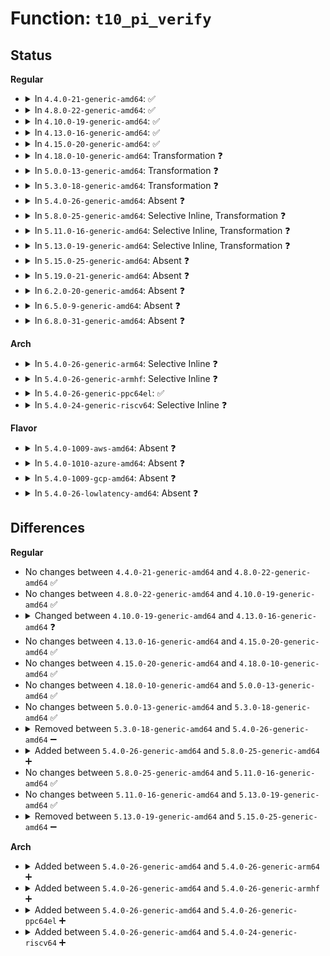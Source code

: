 # Function: <code>t10_pi_verify</code>

## Status
<b>Regular</b>
<ul>
<li>
<details>
<summary>In <code>4.4.0-21-generic-amd64</code>: ✅</summary>

```c
int t10_pi_verify(struct blk_integrity_iter * iter, csum_fn * fn, unsigned int type)
```

```json
{
  "name": "t10_pi_verify",
  "collision_type": "Unique Static",
  "inline_type": "No",
  "funcs": [
    {
      "addr": 18446744071582943280,
      "name": "t10_pi_verify",
      "external": false,
      "loc": "block/t10-pi.c:73",
      "file": "block/t10-pi.c",
      "inline": "seen, unknown",
      "caller_inline": [],
      "caller_func": [
        "block/t10-pi.c:t10_pi_type1_verify_crc",
        "block/t10-pi.c:t10_pi_type1_verify_ip",
        "block/t10-pi.c:t10_pi_type3_verify_crc",
        "block/t10-pi.c:t10_pi_type3_verify_ip"
      ]
    }
  ],
  "symbols": [
    {
      "addr": 18446744071582943280,
      "name": "t10_pi_verify",
      "section": ".text",
      "bind": "STB_LOCAL",
      "size": 241
    }
  ]
}
```
</details>
</li>
<li>
<details>
<summary>In <code>4.8.0-22-generic-amd64</code>: ✅</summary>

```c
int t10_pi_verify(struct blk_integrity_iter * iter, csum_fn * fn, unsigned int type)
```

```json
{
  "name": "t10_pi_verify",
  "collision_type": "Unique Static",
  "inline_type": "No",
  "funcs": [
    {
      "addr": 18446744071583230896,
      "name": "t10_pi_verify",
      "external": false,
      "loc": "block/t10-pi.c:73",
      "file": "block/t10-pi.c",
      "inline": "seen, unknown",
      "caller_inline": [],
      "caller_func": [
        "block/t10-pi.c:t10_pi_type3_verify_ip",
        "block/t10-pi.c:t10_pi_type3_verify_crc",
        "block/t10-pi.c:t10_pi_type1_verify_ip",
        "block/t10-pi.c:t10_pi_type1_verify_crc"
      ]
    }
  ],
  "symbols": [
    {
      "addr": 18446744071583230896,
      "name": "t10_pi_verify",
      "section": ".text",
      "bind": "STB_LOCAL",
      "size": 241
    }
  ]
}
```
</details>
</li>
<li>
<details>
<summary>In <code>4.10.0-19-generic-amd64</code>: ✅</summary>

```c
int t10_pi_verify(struct blk_integrity_iter * iter, csum_fn * fn, unsigned int type)
```

```json
{
  "name": "t10_pi_verify",
  "collision_type": "Unique Static",
  "inline_type": "No",
  "funcs": [
    {
      "addr": 18446744071583336752,
      "name": "t10_pi_verify",
      "external": false,
      "loc": "block/t10-pi.c:73",
      "file": "block/t10-pi.c",
      "inline": "seen, unknown",
      "caller_inline": [],
      "caller_func": [
        "block/t10-pi.c:t10_pi_type3_verify_ip",
        "block/t10-pi.c:t10_pi_type3_verify_crc",
        "block/t10-pi.c:t10_pi_type1_verify_ip",
        "block/t10-pi.c:t10_pi_type1_verify_crc"
      ]
    }
  ],
  "symbols": [
    {
      "addr": 18446744071583336752,
      "name": "t10_pi_verify",
      "section": ".text",
      "bind": "STB_LOCAL",
      "size": 241
    }
  ]
}
```
</details>
</li>
<li>
<details>
<summary>In <code>4.13.0-16-generic-amd64</code>: ✅</summary>

```c
blk_status_t t10_pi_verify(struct blk_integrity_iter * iter, csum_fn * fn, unsigned int type)
```

```json
{
  "name": "t10_pi_verify",
  "collision_type": "Unique Static",
  "inline_type": "No",
  "funcs": [
    {
      "addr": 18446744071583395280,
      "name": "t10_pi_verify",
      "external": false,
      "loc": "block/t10-pi.c:70",
      "file": "block/t10-pi.c",
      "inline": "seen, unknown",
      "caller_inline": [],
      "caller_func": [
        "block/t10-pi.c:t10_pi_type3_verify_ip",
        "block/t10-pi.c:t10_pi_type3_verify_crc",
        "block/t10-pi.c:t10_pi_type1_verify_ip",
        "block/t10-pi.c:t10_pi_type1_verify_crc"
      ]
    }
  ],
  "symbols": [
    {
      "addr": 18446744071583395280,
      "name": "t10_pi_verify",
      "section": ".text",
      "bind": "STB_LOCAL",
      "size": 236
    }
  ]
}
```
</details>
</li>
<li>
<details>
<summary>In <code>4.15.0-20-generic-amd64</code>: ✅</summary>

```c
blk_status_t t10_pi_verify(struct blk_integrity_iter * iter, csum_fn * fn, unsigned int type)
```

```json
{
  "name": "t10_pi_verify",
  "collision_type": "Unique Static",
  "inline_type": "No",
  "funcs": [
    {
      "addr": 18446744071583574560,
      "name": "t10_pi_verify",
      "external": false,
      "loc": "block/t10-pi.c:70",
      "file": "block/t10-pi.c",
      "inline": "seen, unknown",
      "caller_inline": [],
      "caller_func": [
        "block/t10-pi.c:t10_pi_type3_verify_ip",
        "block/t10-pi.c:t10_pi_type3_verify_crc",
        "block/t10-pi.c:t10_pi_type1_verify_ip",
        "block/t10-pi.c:t10_pi_type1_verify_crc"
      ]
    }
  ],
  "symbols": [
    {
      "addr": 18446744071583574560,
      "name": "t10_pi_verify",
      "section": ".text",
      "bind": "STB_LOCAL",
      "size": 238
    }
  ]
}
```
</details>
</li>
<li>
<details>
<summary>In <code>4.18.0-10-generic-amd64</code>: Transformation ❓</summary>

```c
blk_status_t t10_pi_verify(struct blk_integrity_iter * iter, csum_fn * fn, unsigned int type)
```

```json
{
  "name": "t10_pi_verify",
  "collision_type": "Unique Static",
  "inline_type": "No",
  "funcs": [
    {
      "addr": 0,
      "name": "t10_pi_verify",
      "external": false,
      "loc": "block/t10-pi.c:70",
      "file": "block/t10-pi.c",
      "inline": "seen, unknown",
      "caller_inline": [],
      "caller_func": [
        "block/t10-pi.c:t10_pi_type3_verify_ip",
        "block/t10-pi.c:t10_pi_type3_verify_crc",
        "block/t10-pi.c:t10_pi_type1_verify_ip",
        "block/t10-pi.c:t10_pi_type1_verify_crc"
      ]
    }
  ],
  "symbols": [
    {
      "addr": 18446744071583790720,
      "name": "t10_pi_verify",
      "section": ".text",
      "bind": "STB_LOCAL",
      "size": 179
    },
    {
      "addr": 18446744071583791056,
      "name": "t10_pi_verify.cold.0",
      "section": ".text",
      "bind": "STB_LOCAL",
      "size": 71
    }
  ]
}
```
</details>
</li>
<li>
<details>
<summary>In <code>5.0.0-13-generic-amd64</code>: Transformation ❓</summary>

```c
blk_status_t t10_pi_verify(struct blk_integrity_iter * iter, csum_fn * fn, unsigned int type)
```

```json
{
  "name": "t10_pi_verify",
  "collision_type": "Unique Static",
  "inline_type": "No",
  "funcs": [
    {
      "addr": 0,
      "name": "t10_pi_verify",
      "external": false,
      "loc": "block/t10-pi.c:70",
      "file": "block/t10-pi.c",
      "inline": "seen, unknown",
      "caller_inline": [],
      "caller_func": [
        "block/t10-pi.c:t10_pi_type3_verify_ip",
        "block/t10-pi.c:t10_pi_type3_verify_crc",
        "block/t10-pi.c:t10_pi_type1_verify_ip",
        "block/t10-pi.c:t10_pi_type1_verify_crc"
      ]
    }
  ],
  "symbols": [
    {
      "addr": 18446744071583870560,
      "name": "t10_pi_verify",
      "section": ".text",
      "bind": "STB_LOCAL",
      "size": 179
    },
    {
      "addr": 18446744071583871849,
      "name": "t10_pi_verify.cold.5",
      "section": ".text",
      "bind": "STB_LOCAL",
      "size": 71
    }
  ]
}
```
</details>
</li>
<li>
<details>
<summary>In <code>5.3.0-18-generic-amd64</code>: Transformation ❓</summary>

```c
blk_status_t t10_pi_verify(struct blk_integrity_iter * iter, csum_fn * fn, unsigned int type)
```

```json
{
  "name": "t10_pi_verify",
  "collision_type": "Unique Static",
  "inline_type": "No",
  "funcs": [
    {
      "addr": 0,
      "name": "t10_pi_verify",
      "external": false,
      "loc": "block/t10-pi.c:53",
      "file": "block/t10-pi.c",
      "inline": "seen, unknown",
      "caller_inline": [],
      "caller_func": [
        "block/t10-pi.c:t10_pi_type3_verify_ip",
        "block/t10-pi.c:t10_pi_type3_verify_crc",
        "block/t10-pi.c:t10_pi_type1_verify_ip",
        "block/t10-pi.c:t10_pi_type1_verify_crc"
      ]
    }
  ],
  "symbols": [
    {
      "addr": 18446744071584061296,
      "name": "t10_pi_verify",
      "section": ".text",
      "bind": "STB_LOCAL",
      "size": 194
    },
    {
      "addr": 18446744071584062681,
      "name": "t10_pi_verify.cold",
      "section": ".text",
      "bind": "STB_LOCAL",
      "size": 74
    }
  ]
}
```
</details>
</li>
<li>
<details>
<summary>In <code>5.4.0-26-generic-amd64</code>: Absent ❓</summary>

```json
{
  "name": "t10_pi_verify",
  "collision_type": "Unique Static",
  "inline_type": "Selective",
  "funcs": [
    {
      "addr": 18446744071584184725,
      "name": "t10_pi_verify",
      "external": false,
      "loc": "block/t10-pi.c:53",
      "file": "block/t10-pi.c",
      "inline": "not declared, inlined",
      "caller_inline": [
        "block/t10-pi.c:t10_pi_type3_verify_ip",
        "block/t10-pi.c:t10_pi_type3_verify_crc",
        "block/t10-pi.c:t10_pi_type1_verify_ip",
        "block/t10-pi.c:t10_pi_type1_verify_crc"
      ],
      "caller_func": [
        "block/t10-pi.c:t10_pi_type3_verify_ip",
        "block/t10-pi.c:t10_pi_type3_verify_crc",
        "block/t10-pi.c:t10_pi_type1_verify_ip",
        "block/t10-pi.c:t10_pi_type1_verify_crc"
      ]
    }
  ],
  "symbols": [
    {
      "addr": 18446744071584184416,
      "name": "t10_pi_verify.part.0",
      "section": ".text",
      "bind": "STB_LOCAL",
      "size": 200
    },
    {
      "addr": 18446744071584185262,
      "name": "t10_pi_verify.part.0.cold",
      "section": ".text",
      "bind": "STB_LOCAL",
      "size": 71
    }
  ]
}
```
</details>
</li>
<li>
<details>
<summary>In <code>5.8.0-25-generic-amd64</code>: Selective Inline, Transformation ❓</summary>

```c
blk_status_t t10_pi_verify(struct blk_integrity_iter * iter, csum_fn * fn, enum t10_dif_type type)
```

```json
{
  "name": "t10_pi_verify",
  "collision_type": "Unique Static",
  "inline_type": "Selective",
  "funcs": [
    {
      "addr": 18446744071584578789,
      "name": "t10_pi_verify",
      "external": false,
      "loc": "block/t10-pi.c:54",
      "file": "block/t10-pi.c",
      "inline": "not declared, inlined",
      "caller_inline": [],
      "caller_func": [
        "block/t10-pi.c:t10_pi_type3_verify_ip",
        "block/t10-pi.c:t10_pi_type3_verify_crc",
        "block/t10-pi.c:t10_pi_type1_verify_ip",
        "block/t10-pi.c:t10_pi_type1_verify_crc"
      ]
    }
  ],
  "symbols": [
    {
      "addr": 18446744071584578784,
      "name": "t10_pi_verify",
      "section": ".text",
      "bind": "STB_LOCAL",
      "size": 182
    },
    {
      "addr": 18446744071584580630,
      "name": "t10_pi_verify.cold",
      "section": ".text",
      "bind": "STB_LOCAL",
      "size": 71
    }
  ]
}
```
</details>
</li>
<li>
<details>
<summary>In <code>5.11.0-16-generic-amd64</code>: Selective Inline, Transformation ❓</summary>

```c
blk_status_t t10_pi_verify(struct blk_integrity_iter * iter, csum_fn * fn, enum t10_dif_type type)
```

```json
{
  "name": "t10_pi_verify",
  "collision_type": "Unique Static",
  "inline_type": "Selective",
  "funcs": [
    {
      "addr": 18446744071584696277,
      "name": "t10_pi_verify",
      "external": false,
      "loc": "block/t10-pi.c:54",
      "file": "block/t10-pi.c",
      "inline": "not declared, inlined",
      "caller_inline": [],
      "caller_func": [
        "block/t10-pi.c:t10_pi_type3_verify_ip",
        "block/t10-pi.c:t10_pi_type3_verify_crc",
        "block/t10-pi.c:t10_pi_type1_verify_ip",
        "block/t10-pi.c:t10_pi_type1_verify_crc"
      ]
    }
  ],
  "symbols": [
    {
      "addr": 18446744071584696272,
      "name": "t10_pi_verify",
      "section": ".text",
      "bind": "STB_LOCAL",
      "size": 175
    },
    {
      "addr": 18446744071591378308,
      "name": "t10_pi_verify.cold",
      "section": ".text",
      "bind": "STB_LOCAL",
      "size": 71
    }
  ]
}
```
</details>
</li>
<li>
<details>
<summary>In <code>5.13.0-19-generic-amd64</code>: Selective Inline, Transformation ❓</summary>

```c
blk_status_t t10_pi_verify(struct blk_integrity_iter * iter, csum_fn * fn, enum t10_dif_type type)
```

```json
{
  "name": "t10_pi_verify",
  "collision_type": "Unique Static",
  "inline_type": "Selective",
  "funcs": [
    {
      "addr": 18446744071584724405,
      "name": "t10_pi_verify",
      "external": false,
      "loc": "block/t10-pi.c:54",
      "file": "block/t10-pi.c",
      "inline": "not declared, inlined",
      "caller_inline": [],
      "caller_func": [
        "block/t10-pi.c:t10_pi_type3_verify_ip",
        "block/t10-pi.c:t10_pi_type3_verify_crc",
        "block/t10-pi.c:t10_pi_type1_verify_ip",
        "block/t10-pi.c:t10_pi_type1_verify_crc"
      ]
    }
  ],
  "symbols": [
    {
      "addr": 18446744071584724400,
      "name": "t10_pi_verify",
      "section": ".text",
      "bind": "STB_LOCAL",
      "size": 175
    },
    {
      "addr": 18446744071591320550,
      "name": "t10_pi_verify.cold",
      "section": ".text",
      "bind": "STB_LOCAL",
      "size": 71
    }
  ]
}
```
</details>
</li>
<li>
<details>
<summary>In <code>5.15.0-25-generic-amd64</code>: Absent ❓</summary>

```json
{
  "name": "t10_pi_verify",
  "collision_type": "Unique Static",
  "inline_type": "Selective",
  "funcs": [
    {
      "addr": 18446744071585152805,
      "name": "t10_pi_verify",
      "external": false,
      "loc": "block/t10-pi.c:54",
      "file": "block/t10-pi.c",
      "inline": "not declared, inlined",
      "caller_inline": [
        "block/t10-pi.c:t10_pi_type3_verify_ip",
        "block/t10-pi.c:t10_pi_type3_verify_ip",
        "block/t10-pi.c:t10_pi_type3_verify_crc",
        "block/t10-pi.c:t10_pi_type3_verify_crc",
        "block/t10-pi.c:t10_pi_type1_verify_ip",
        "block/t10-pi.c:t10_pi_type1_verify_crc"
      ],
      "caller_func": [
        "block/t10-pi.c:t10_pi_type1_verify_ip",
        "block/t10-pi.c:t10_pi_type1_verify_crc"
      ]
    }
  ],
  "symbols": [
    {
      "addr": 18446744071585151472,
      "name": "t10_pi_verify.part.0",
      "section": ".text",
      "bind": "STB_LOCAL",
      "size": 175
    },
    {
      "addr": 18446744071592321634,
      "name": "t10_pi_verify.part.0.cold",
      "section": ".text",
      "bind": "STB_LOCAL",
      "size": 71
    }
  ]
}
```
</details>
</li>
<li>
<details>
<summary>In <code>5.19.0-21-generic-amd64</code>: Absent ❓</summary>

```json
{
  "name": "t10_pi_verify",
  "collision_type": "Unique Static",
  "inline_type": "Selective",
  "funcs": [
    {
      "addr": 18446744071585887621,
      "name": "t10_pi_verify",
      "external": false,
      "loc": "block/t10-pi.c:56",
      "file": "block/t10-pi.c",
      "inline": "not declared, inlined",
      "caller_inline": [
        "block/t10-pi.c:t10_pi_type3_verify_ip",
        "block/t10-pi.c:t10_pi_type3_verify_ip",
        "block/t10-pi.c:t10_pi_type3_verify_crc",
        "block/t10-pi.c:t10_pi_type3_verify_crc",
        "block/t10-pi.c:t10_pi_type1_verify_ip",
        "block/t10-pi.c:t10_pi_type1_verify_crc"
      ],
      "caller_func": [
        "block/t10-pi.c:t10_pi_type1_verify_ip",
        "block/t10-pi.c:t10_pi_type1_verify_crc"
      ]
    }
  ],
  "symbols": [
    {
      "addr": 18446744071585884336,
      "name": "t10_pi_verify.part.0",
      "section": ".text",
      "bind": "STB_LOCAL",
      "size": 220
    },
    {
      "addr": 18446744071594106166,
      "name": "t10_pi_verify.part.0.cold",
      "section": ".text",
      "bind": "STB_LOCAL",
      "size": 63
    }
  ]
}
```
</details>
</li>
<li>
<details>
<summary>In <code>6.2.0-20-generic-amd64</code>: Absent ❓</summary>

```json
{
  "name": "t10_pi_verify",
  "collision_type": "Unique Static",
  "inline_type": "Selective",
  "funcs": [
    {
      "addr": 18446744071586674181,
      "name": "t10_pi_verify",
      "external": false,
      "loc": "block/t10-pi.c:56",
      "file": "block/t10-pi.c",
      "inline": "not declared, inlined",
      "caller_inline": [
        "block/t10-pi.c:t10_pi_type3_verify_ip",
        "block/t10-pi.c:t10_pi_type3_verify_ip",
        "block/t10-pi.c:t10_pi_type3_verify_crc",
        "block/t10-pi.c:t10_pi_type3_verify_crc",
        "block/t10-pi.c:t10_pi_type1_verify_ip",
        "block/t10-pi.c:t10_pi_type1_verify_crc"
      ],
      "caller_func": [
        "block/t10-pi.c:t10_pi_type1_verify_ip",
        "block/t10-pi.c:t10_pi_type1_verify_crc"
      ]
    }
  ],
  "symbols": [
    {
      "addr": 18446744071586670592,
      "name": "t10_pi_verify.part.0",
      "section": ".text",
      "bind": "STB_LOCAL",
      "size": 287
    }
  ]
}
```
</details>
</li>
<li>
<details>
<summary>In <code>6.5.0-9-generic-amd64</code>: Absent ❓</summary>

```json
{
  "name": "t10_pi_verify",
  "collision_type": "Unique Static",
  "inline_type": "Selective",
  "funcs": [
    {
      "addr": 18446744071586935429,
      "name": "t10_pi_verify",
      "external": false,
      "loc": "block/t10-pi.c:56",
      "file": "block/t10-pi.c",
      "inline": "not declared, inlined",
      "caller_inline": [
        "block/t10-pi.c:t10_pi_type3_verify_ip",
        "block/t10-pi.c:t10_pi_type3_verify_ip",
        "block/t10-pi.c:t10_pi_type3_verify_crc",
        "block/t10-pi.c:t10_pi_type3_verify_crc",
        "block/t10-pi.c:t10_pi_type1_verify_ip",
        "block/t10-pi.c:t10_pi_type1_verify_crc"
      ],
      "caller_func": [
        "block/t10-pi.c:t10_pi_type1_verify_ip",
        "block/t10-pi.c:t10_pi_type1_verify_crc"
      ]
    }
  ],
  "symbols": [
    {
      "addr": 18446744071586931664,
      "name": "t10_pi_verify.part.0",
      "section": ".text",
      "bind": "STB_LOCAL",
      "size": 287
    }
  ]
}
```
</details>
</li>
<li>
<details>
<summary>In <code>6.8.0-31-generic-amd64</code>: Absent ❓</summary>

```json
{
  "name": "t10_pi_verify",
  "collision_type": "Unique Static",
  "inline_type": "Selective",
  "funcs": [
    {
      "addr": 18446744071587216533,
      "name": "t10_pi_verify",
      "external": false,
      "loc": "block/t10-pi.c:56",
      "file": "block/t10-pi.c",
      "inline": "not declared, inlined",
      "caller_inline": [
        "block/t10-pi.c:t10_pi_type3_verify_ip",
        "block/t10-pi.c:t10_pi_type3_verify_ip",
        "block/t10-pi.c:t10_pi_type3_verify_crc",
        "block/t10-pi.c:t10_pi_type3_verify_crc",
        "block/t10-pi.c:t10_pi_type1_verify_ip",
        "block/t10-pi.c:t10_pi_type1_verify_crc"
      ],
      "caller_func": [
        "block/t10-pi.c:t10_pi_type1_verify_ip",
        "block/t10-pi.c:t10_pi_type1_verify_crc"
      ]
    }
  ],
  "symbols": [
    {
      "addr": 18446744071587212768,
      "name": "t10_pi_verify.part.0",
      "section": ".text",
      "bind": "STB_LOCAL",
      "size": 287
    }
  ]
}
```
</details>
</li>
</ul>
<b>Arch</b>
<ul>
<li>
<details>
<summary>In <code>5.4.0-26-generic-arm64</code>: Selective Inline ❓</summary>

```c
blk_status_t t10_pi_verify(struct blk_integrity_iter * iter, csum_fn * fn, enum t10_dif_type type)
```

```json
{
  "name": "t10_pi_verify",
  "collision_type": "Unique Static",
  "inline_type": "Selective",
  "funcs": [
    {
      "addr": 18446603336496049488,
      "name": "t10_pi_verify",
      "external": false,
      "loc": "block/t10-pi.c:53",
      "file": "block/t10-pi.c",
      "inline": "not declared, inlined",
      "caller_inline": [],
      "caller_func": [
        "block/t10-pi.c:t10_pi_type3_verify_ip",
        "block/t10-pi.c:t10_pi_type3_verify_crc",
        "block/t10-pi.c:t10_pi_type1_verify_ip",
        "block/t10-pi.c:t10_pi_type1_verify_crc"
      ]
    }
  ],
  "symbols": [
    {
      "addr": 18446603336496049488,
      "name": "t10_pi_verify",
      "section": ".text",
      "bind": "STB_LOCAL",
      "size": 312
    }
  ]
}
```
</details>
</li>
<li>
<details>
<summary>In <code>5.4.0-26-generic-armhf</code>: Selective Inline ❓</summary>

```c
blk_status_t t10_pi_verify(struct blk_integrity_iter * iter, csum_fn * fn, enum t10_dif_type type)
```

```json
{
  "name": "t10_pi_verify",
  "collision_type": "Unique Static",
  "inline_type": "Selective",
  "funcs": [
    {
      "addr": 3229378428,
      "name": "t10_pi_verify",
      "external": false,
      "loc": "block/t10-pi.c:53",
      "file": "block/t10-pi.c",
      "inline": "not declared, inlined",
      "caller_inline": [],
      "caller_func": [
        "block/t10-pi.c:t10_pi_type3_verify_ip",
        "block/t10-pi.c:t10_pi_type3_verify_crc",
        "block/t10-pi.c:t10_pi_type1_verify_ip",
        "block/t10-pi.c:t10_pi_type1_verify_crc"
      ]
    }
  ],
  "symbols": [
    {
      "addr": 3229378428,
      "name": "t10_pi_verify",
      "section": ".text",
      "bind": "STB_LOCAL",
      "size": 324
    }
  ]
}
```
</details>
</li>
<li>
<details>
<summary>In <code>5.4.0-26-generic-ppc64el</code>: ✅</summary>

```c
blk_status_t t10_pi_verify(struct blk_integrity_iter * iter, csum_fn * fn, enum t10_dif_type type)
```

```json
{
  "name": "t10_pi_verify",
  "collision_type": "Unique Static",
  "inline_type": "No",
  "funcs": [
    {
      "addr": 13835058055290281424,
      "name": "t10_pi_verify",
      "external": false,
      "loc": "block/t10-pi.c:53",
      "file": "block/t10-pi.c",
      "inline": "seen, unknown",
      "caller_inline": [],
      "caller_func": [
        "block/t10-pi.c:t10_pi_type3_verify_ip",
        "block/t10-pi.c:t10_pi_type3_verify_crc",
        "block/t10-pi.c:t10_pi_type1_verify_ip",
        "block/t10-pi.c:t10_pi_type1_verify_crc"
      ]
    }
  ],
  "symbols": [
    {
      "addr": 13835058055290281424,
      "name": "t10_pi_verify",
      "section": ".text",
      "bind": "STB_LOCAL",
      "size": 520
    }
  ]
}
```
</details>
</li>
<li>
<details>
<summary>In <code>5.4.0-24-generic-riscv64</code>: Selective Inline ❓</summary>

```c
blk_status_t t10_pi_verify(struct blk_integrity_iter * iter, csum_fn * fn, enum t10_dif_type type)
```

```json
{
  "name": "t10_pi_verify",
  "collision_type": "Unique Static",
  "inline_type": "Selective",
  "funcs": [
    {
      "addr": 18446743936275125866,
      "name": "t10_pi_verify",
      "external": false,
      "loc": "block/t10-pi.c:53",
      "file": "block/t10-pi.c",
      "inline": "not declared, inlined",
      "caller_inline": [],
      "caller_func": [
        "block/t10-pi.c:t10_pi_type3_verify_ip",
        "block/t10-pi.c:t10_pi_type3_verify_crc",
        "block/t10-pi.c:t10_pi_type1_verify_ip",
        "block/t10-pi.c:t10_pi_type1_verify_crc"
      ]
    }
  ],
  "symbols": [
    {
      "addr": 18446743936275125866,
      "name": "t10_pi_verify",
      "section": ".text",
      "bind": "STB_LOCAL",
      "size": 318
    }
  ]
}
```
</details>
</li>
</ul>
<b>Flavor</b>
<ul>
<li>
<details>
<summary>In <code>5.4.0-1009-aws-amd64</code>: Absent ❓</summary>

```json
{
  "name": "t10_pi_verify",
  "collision_type": "Unique Static",
  "inline_type": "Selective",
  "funcs": [
    {
      "addr": 18446744071584153461,
      "name": "t10_pi_verify",
      "external": false,
      "loc": "block/t10-pi.c:53",
      "file": "block/t10-pi.c",
      "inline": "not declared, inlined",
      "caller_inline": [
        "block/t10-pi.c:t10_pi_type3_verify_ip",
        "block/t10-pi.c:t10_pi_type3_verify_crc",
        "block/t10-pi.c:t10_pi_type1_verify_ip",
        "block/t10-pi.c:t10_pi_type1_verify_crc"
      ],
      "caller_func": [
        "block/t10-pi.c:t10_pi_type3_verify_ip",
        "block/t10-pi.c:t10_pi_type3_verify_crc",
        "block/t10-pi.c:t10_pi_type1_verify_ip",
        "block/t10-pi.c:t10_pi_type1_verify_crc"
      ]
    }
  ],
  "symbols": [
    {
      "addr": 18446744071584153152,
      "name": "t10_pi_verify.part.0",
      "section": ".text",
      "bind": "STB_LOCAL",
      "size": 200
    },
    {
      "addr": 18446744071584153998,
      "name": "t10_pi_verify.part.0.cold",
      "section": ".text",
      "bind": "STB_LOCAL",
      "size": 71
    }
  ]
}
```
</details>
</li>
<li>
<details>
<summary>In <code>5.4.0-1010-azure-amd64</code>: Absent ❓</summary>

```json
{
  "name": "t10_pi_verify",
  "collision_type": "Unique Static",
  "inline_type": "Selective",
  "funcs": [
    {
      "addr": 18446744071584088725,
      "name": "t10_pi_verify",
      "external": false,
      "loc": "block/t10-pi.c:53",
      "file": "block/t10-pi.c",
      "inline": "not declared, inlined",
      "caller_inline": [
        "block/t10-pi.c:t10_pi_type3_verify_ip",
        "block/t10-pi.c:t10_pi_type3_verify_crc",
        "block/t10-pi.c:t10_pi_type1_verify_ip",
        "block/t10-pi.c:t10_pi_type1_verify_crc"
      ],
      "caller_func": [
        "block/t10-pi.c:t10_pi_type3_verify_ip",
        "block/t10-pi.c:t10_pi_type3_verify_crc",
        "block/t10-pi.c:t10_pi_type1_verify_ip",
        "block/t10-pi.c:t10_pi_type1_verify_crc"
      ]
    }
  ],
  "symbols": [
    {
      "addr": 18446744071584088416,
      "name": "t10_pi_verify.part.0",
      "section": ".text",
      "bind": "STB_LOCAL",
      "size": 200
    },
    {
      "addr": 18446744071584089262,
      "name": "t10_pi_verify.part.0.cold",
      "section": ".text",
      "bind": "STB_LOCAL",
      "size": 71
    }
  ]
}
```
</details>
</li>
<li>
<details>
<summary>In <code>5.4.0-1009-gcp-amd64</code>: Absent ❓</summary>

```json
{
  "name": "t10_pi_verify",
  "collision_type": "Unique Static",
  "inline_type": "Selective",
  "funcs": [
    {
      "addr": 18446744071584137221,
      "name": "t10_pi_verify",
      "external": false,
      "loc": "block/t10-pi.c:53",
      "file": "block/t10-pi.c",
      "inline": "not declared, inlined",
      "caller_inline": [
        "block/t10-pi.c:t10_pi_type3_verify_ip",
        "block/t10-pi.c:t10_pi_type3_verify_crc",
        "block/t10-pi.c:t10_pi_type1_verify_ip",
        "block/t10-pi.c:t10_pi_type1_verify_crc"
      ],
      "caller_func": [
        "block/t10-pi.c:t10_pi_type3_verify_ip",
        "block/t10-pi.c:t10_pi_type3_verify_crc",
        "block/t10-pi.c:t10_pi_type1_verify_ip",
        "block/t10-pi.c:t10_pi_type1_verify_crc"
      ]
    }
  ],
  "symbols": [
    {
      "addr": 18446744071584136912,
      "name": "t10_pi_verify.part.0",
      "section": ".text",
      "bind": "STB_LOCAL",
      "size": 200
    },
    {
      "addr": 18446744071584137758,
      "name": "t10_pi_verify.part.0.cold",
      "section": ".text",
      "bind": "STB_LOCAL",
      "size": 71
    }
  ]
}
```
</details>
</li>
<li>
<details>
<summary>In <code>5.4.0-26-lowlatency-amd64</code>: Absent ❓</summary>

```json
{
  "name": "t10_pi_verify",
  "collision_type": "Unique Static",
  "inline_type": "Selective",
  "funcs": [
    {
      "addr": 18446744071584241349,
      "name": "t10_pi_verify",
      "external": false,
      "loc": "block/t10-pi.c:53",
      "file": "block/t10-pi.c",
      "inline": "not declared, inlined",
      "caller_inline": [
        "block/t10-pi.c:t10_pi_type3_verify_ip",
        "block/t10-pi.c:t10_pi_type3_verify_crc",
        "block/t10-pi.c:t10_pi_type1_verify_ip",
        "block/t10-pi.c:t10_pi_type1_verify_crc"
      ],
      "caller_func": [
        "block/t10-pi.c:t10_pi_type3_verify_ip",
        "block/t10-pi.c:t10_pi_type3_verify_crc",
        "block/t10-pi.c:t10_pi_type1_verify_ip",
        "block/t10-pi.c:t10_pi_type1_verify_crc"
      ]
    }
  ],
  "symbols": [
    {
      "addr": 18446744071584241040,
      "name": "t10_pi_verify.part.0",
      "section": ".text",
      "bind": "STB_LOCAL",
      "size": 200
    },
    {
      "addr": 18446744071584241916,
      "name": "t10_pi_verify.part.0.cold",
      "section": ".text",
      "bind": "STB_LOCAL",
      "size": 71
    }
  ]
}
```
</details>
</li>
</ul>

## Differences
<b>Regular</b>
<ul>
<li>
No changes between <code>4.4.0-21-generic-amd64</code> and <code>4.8.0-22-generic-amd64</code> ✅
</li>
<li>
No changes between <code>4.8.0-22-generic-amd64</code> and <code>4.10.0-19-generic-amd64</code> ✅
</li>
<li>
<details>
<summary>Changed between <code>4.10.0-19-generic-amd64</code> and <code>4.13.0-16-generic-amd64</code> ❓</summary>
<ul>
<li>
<b>Return type changed. </b>
<code>int</code> ➡️ <code>blk_status_t</code>
</li>
</ul>
</details>
</li>
<li>
No changes between <code>4.13.0-16-generic-amd64</code> and <code>4.15.0-20-generic-amd64</code> ✅
</li>
<li>
No changes between <code>4.15.0-20-generic-amd64</code> and <code>4.18.0-10-generic-amd64</code> ✅
</li>
<li>
No changes between <code>4.18.0-10-generic-amd64</code> and <code>5.0.0-13-generic-amd64</code> ✅
</li>
<li>
No changes between <code>5.0.0-13-generic-amd64</code> and <code>5.3.0-18-generic-amd64</code> ✅
</li>
<li>
<details>
<summary>Removed between <code>5.3.0-18-generic-amd64</code> and <code>5.4.0-26-generic-amd64</code> ➖</summary>

```c
blk_status_t t10_pi_verify(struct blk_integrity_iter * iter, csum_fn * fn, unsigned int type)
```
</details>
</li>
<li>
<details>
<summary>Added between <code>5.4.0-26-generic-amd64</code> and <code>5.8.0-25-generic-amd64</code> ➕</summary>

```c
blk_status_t t10_pi_verify(struct blk_integrity_iter * iter, csum_fn * fn, enum t10_dif_type type)
```
</details>
</li>
<li>
No changes between <code>5.8.0-25-generic-amd64</code> and <code>5.11.0-16-generic-amd64</code> ✅
</li>
<li>
No changes between <code>5.11.0-16-generic-amd64</code> and <code>5.13.0-19-generic-amd64</code> ✅
</li>
<li>
<details>
<summary>Removed between <code>5.13.0-19-generic-amd64</code> and <code>5.15.0-25-generic-amd64</code> ➖</summary>

```c
blk_status_t t10_pi_verify(struct blk_integrity_iter * iter, csum_fn * fn, enum t10_dif_type type)
```
</details>
</li>
</ul>
<b>Arch</b>
<ul>
<li>
<details>
<summary>Added between <code>5.4.0-26-generic-amd64</code> and <code>5.4.0-26-generic-arm64</code> ➕</summary>

```c
blk_status_t t10_pi_verify(struct blk_integrity_iter * iter, csum_fn * fn, enum t10_dif_type type)
```
</details>
</li>
<li>
<details>
<summary>Added between <code>5.4.0-26-generic-amd64</code> and <code>5.4.0-26-generic-armhf</code> ➕</summary>

```c
blk_status_t t10_pi_verify(struct blk_integrity_iter * iter, csum_fn * fn, enum t10_dif_type type)
```
</details>
</li>
<li>
<details>
<summary>Added between <code>5.4.0-26-generic-amd64</code> and <code>5.4.0-26-generic-ppc64el</code> ➕</summary>

```c
blk_status_t t10_pi_verify(struct blk_integrity_iter * iter, csum_fn * fn, enum t10_dif_type type)
```
</details>
</li>
<li>
<details>
<summary>Added between <code>5.4.0-26-generic-amd64</code> and <code>5.4.0-24-generic-riscv64</code> ➕</summary>

```c
blk_status_t t10_pi_verify(struct blk_integrity_iter * iter, csum_fn * fn, enum t10_dif_type type)
```
</details>
</li>
</ul>
